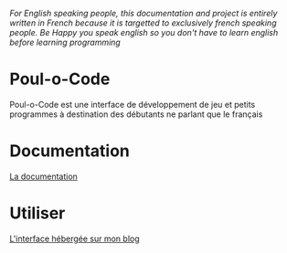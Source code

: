 *For English speaking people, this documentation and project is entirely written in French because it is targetted to exclusively french speaking people. Be Happy you speak english so you don't have to learn english before learning programming*

# Poul-o-Code

Poul-o-Code est une interface de développement de jeu et petits programmes à destination des débutants ne parlant que le français

# Documentation

[La documentation](./documentation.md)

# Utiliser

[L'interface hébergée sur mon blog](http://blog-mikael.desharnais.fr/poul-o-code/)
